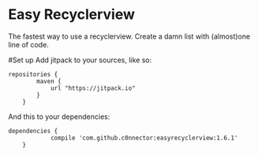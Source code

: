 # Easy Recyclerview
The fastest way to use a recyclerview. Create a damn list with (almost)one line of code.

#Set up
Add jitpack to your sources, like so:

```
repositories {
	    maven {
	        url "https://jitpack.io"
	    }
	}
```



And this to your dependencies:

```
dependencies {
	        compile 'com.github.c0nnector:easyrecyclerview:1.6.1'
	}
```